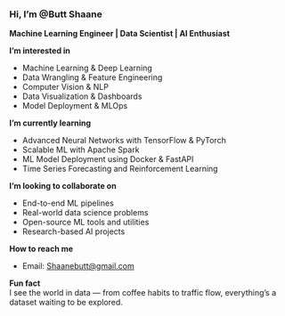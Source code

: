 ### Hi, I’m @Butt Shaane 
**Machine Learning Engineer | Data Scientist | AI Enthusiast**

**I’m interested in**  
- Machine Learning & Deep Learning  
- Data Wrangling & Feature Engineering  
- Computer Vision & NLP  
- Data Visualization & Dashboards  
- Model Deployment & MLOps  

**I’m currently learning**  
- Advanced Neural Networks with TensorFlow & PyTorch  
- Scalable ML with Apache Spark  
- ML Model Deployment using Docker & FastAPI  
- Time Series Forecasting and Reinforcement Learning  

**I’m looking to collaborate on**  
- End-to-end ML pipelines  
- Real-world data science problems  
- Open-source ML tools and utilities  
- Research-based AI projects  

**How to reach me**  
- Email: Shaanebutt@gmail.com
  
**Fun fact**  
I see the world in data — from coffee habits to traffic flow, everything’s a dataset waiting to be explored.
